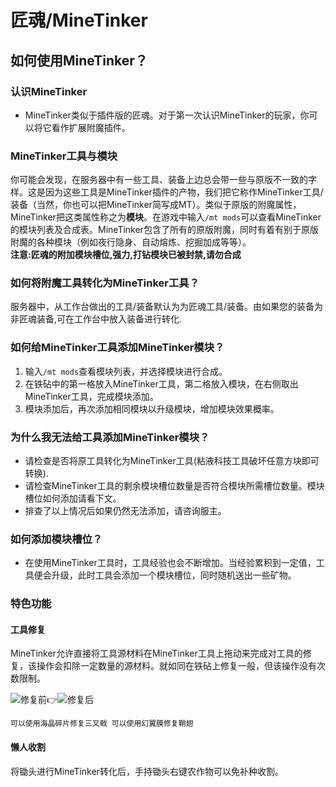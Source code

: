 # 匠魂/MineTinker

## 如何使用MineTinker？

### 认识MineTinker

* MineTinker类似于插件版的匠魂。对于第一次认识MineTinker的玩家，你可以将它看作扩展附魔插件。

### MineTinker工具与模块

你可能会发现，在服务器中有一些工具、装备上边总会带一些与原版不一致的字样。这是因为这些工具是MineTinker插件的产物，我们把它称作MineTinker工具/装备（当然，你也可以把MineTinker简写成MT）。类似于原版的附魔属性，MineTinker把这类属性称之为**模块**。在游戏中输入`/mt mods`可以查看MineTinker的模块列表及合成表。MineTinker包含了所有的原版附魔，同时有着有别于原版附魔的各种模块（例如夜行隐身、自动熔炼、挖掘加成等等）。  
 **注意:匠魂的附加模块槽位,强力,打钻模块已被封禁,请勿合成**

### 如何将附魔工具转化为MineTinker工具？

服务器中，从工作台做出的工具/装备默认为为匠魂工具/装备。由如果您的装备为非匠魂装备,可在工作台中放入装备进行转化.

### 如何给MineTinker工具添加MineTinker模块？

1. 输入`/mt mods`查看模块列表，并选择模块进行合成。
2. 在铁砧中的第一格放入MineTinker工具，第二格放入模块，在右侧取出MineTinker工具，完成模块添加。
3. 模块添加后，再次添加相同模块以升级模块，增加模块效果概率。

### 为什么我无法给工具添加MineTinker模块？

* 请检查是否将原工具转化为MineTinker工具\(粘液科技工具破坏任意方块即可转换\).
* 请检查MineTinker工具的剩余模块槽位数量是否符合模块所需槽位数量。模块槽位如何添加请看下文。
* 排查了以上情况后如果仍然无法添加，请咨询服主。

### 如何添加模块槽位？

* 在使用MineTinker工具时，工具经验也会不断增加。当经验累积到一定值，工具便会升级，此时工具会添加一个模块槽位，同时随机送出一些矿物。

### 特色功能

#### 工具修复

MineTinker允许直接将工具源材料在MineTinker工具上拖动来完成对工具的修复，该操作会扣除一定数量的源材料。就如同在铁砧上修复一般，但该操作没有次数限制。

![&#x4FEE;&#x590D;&#x524D;](https://i.loli.net/2020/05/04/DQ2yi3VEmNd6k8x.png)👉![&#x4FEE;&#x590D;&#x540E;](https://i.loli.net/2020/05/04/DSh24P8kGfeIQEZ.png)

`可以使用海晶碎片修复三叉戟 可以使用幻翼膜修复鞘翅`

#### 懒人收割

将锄头进行MineTinker转化后，手持锄头右键农作物可以免补种收割。


